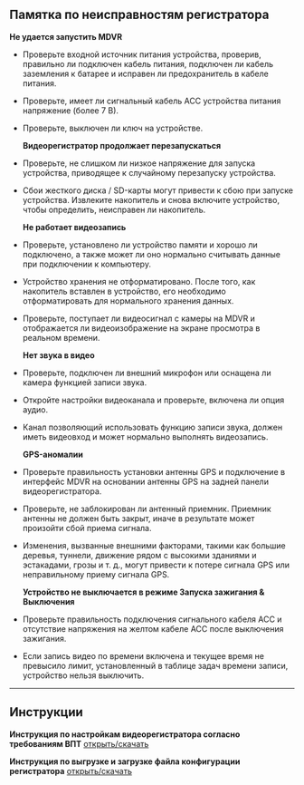 ## Памятка по неисправностям регистратора

**Не удается запустить MDVR**

- Проверьте входной источник питания устройства, проверив, правильно ли подключен кабель питания, подключен ли кабель заземления к батарее и исправен ли предохранитель в кабеле питания.
- Проверьте, имеет ли сигнальный кабель ACC устройства питания напряжение (более 7 В).
- Проверьте, выключен ли ключ на устройстве.

  **Видеорегистратор продолжает перезапускаться**

- Проверьте, не слишком ли низкое напряжение для запуска устройства, приводящее к случайному перезапуску устройства.
- Сбои жесткого диска / SD-карты могут привести к сбою при запуске устройства. Извлеките накопитель и снова включите устройство, чтобы определить, неисправен ли накопитель.

  **Не работает видеозапись**

- Проверьте, установлено ли устройство памяти и хорошо ли подключено, а также может ли оно нормально считывать данные при подключении к компьютеру.
- Устройство хранения не отформатировано. После того, как накопитель вставлен в устройство, его необходимо отформатировать для нормального хранения данных.
- Проверьте, поступает ли видеосигнал с камеры на MDVR и отображается ли видеоизображение на экране просмотра в реальном времени.

  **Нет звука в видео**

- Проверьте, подключен ли внешний микрофон или оснащена ли камера функцией записи звука.
- Откройте настройки видеоканала и проверьте, включена ли опция аудио.
- Канал позволяющий использовать функцию записи звука, должен иметь видеовход и может нормально выполнять видеозапись.

  **GPS-аномалии**

- Проверьте правильность установки антенны GPS и подключение в интерфейс MDVR на основании антенны GPS на задней панели видеорегистратора.
- Проверьте, не заблокирован ли антенный приемник. Приемник антенны не должен быть закрыт, иначе в результате может произойти сбой приема сигнала.
- Изменения, вызванные внешними факторами, такими как большие деревья, туннели, движение рядом с высокими зданиями и эстакадами, грозы и т. д., могут привести к потере сигнала GPS или неправильному приему сигнала GPS.

  **Устройство не выключается в режиме Запуска зажигания & Выключения**

- Проверьте правильность подключения сигнального кабеля ACC и отсутствие напряжения на желтом кабеле ACC после выключения зажигания.
- Если запись видео по времени включена и текущее время не превысило лимит, установленный в таблице задач времени записи, устройство нельзя выключить.

---

## Инструкции

**Инструкция по настройкам видеорегистратора согласно требованиям ВПТ** [открыть/скачать](instructions/files/support/Инструкция_по_настройкам_видеорегистратора_согласно_требованиям_ВПТ.pdf ":ignore")

**Инструкция по выгрузке и загрузке файла конфигурации регистратора** [открыть/скачать](instructions/files/support/Инструкция_по_выгрузке_и_загрузке_файла_конфигурации_регистратора.pdf ":ignore")

